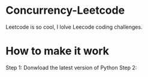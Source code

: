 # Concurrency-Leetcode
Leetcode is so cool, I lolve Leecode coding challenges. 

# How to make it work

Step 1: Donwload the latest version of Python
Step 2: 